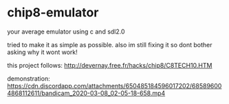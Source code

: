 # chip8-emulator
your average emulator using c and sdl2.0

tried to make it as simple as possible.
also im still fixing it so dont bother asking why it wont work!

this project follows:
http://devernay.free.fr/hacks/chip8/C8TECH10.HTM

demonstration:
https://cdn.discordapp.com/attachments/650485184596017202/685896004868112611/bandicam_2020-03-08_02-05-18-658.mp4
